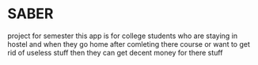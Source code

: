 # SABER
project for semester
this app is for college students who are staying in hostel and when they go home after comleting there course or want to get rid of useless stuff then they can get decent money for there stuff
